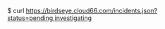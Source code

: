 <!-- layout:code post: cloud66-birdseye_filtering-by-status -->


$ curl https://birdseye.cloud66.com/incidents.json?status=pending,investigating
